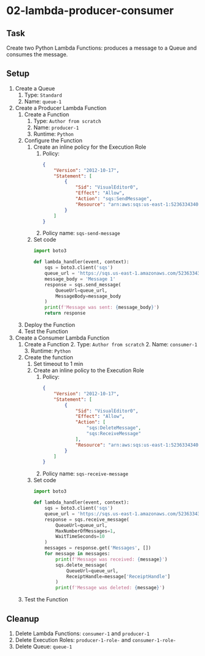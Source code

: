 # 02-lambda-producer-consumer

## Task

Create two Python Lambda Functions: produces a message to a Queue and consumes the message.

## Setup

1. Create a Queue
    1. Type: `Standard`
    2. Name: `queue-1`
2. Create a Producer Lambda Function
    1. Create a Function
        1. Type: `Author from scratch`
        2. Name: `producer-1`
        3. Runtime: `Python`
    2. Configure the Function
        1. Create an inline policy for the Execution Role
            1. Policy:
               ```json
               {
                   "Version": "2012-10-17",
                   "Statement": [
                       {
                           "Sid": "VisualEditor0",
                           "Effect": "Allow",
                           "Action": "sqs:SendMessage",
                           "Resource": "arn:aws:sqs:us-east-1:523633434047:queue-1"
                       }
                   ]
               }
               ```
            2. Policy name: `sqs-send-message`
        2. Set code
           ```python
           import boto3
   
           def lambda_handler(event, context):
               sqs = boto3.client('sqs')
               queue_url = 'https://sqs.us-east-1.amazonaws.com/523633434047/queue-1'
               message_body = 'Message 1'
               response = sqs.send_message(
                   QueueUrl=queue_url,
                   MessageBody=message_body
               )
               print(f'Message was sent: {message_body}')
               return response
           ```
    3. Deploy the Function
    4. Test the Function
3. Create a Consumer Lambda Function
    1. Create a Function
        2. Type: `Author from scratch`
        2. Name: `consumer-1`
        3. Runtime: `Python`
    2. Create the function
        1. Set timeout to 1 min
        2. Create an inline policy to the Execution Role
            1. Policy:
               ```json
               {
                   "Version": "2012-10-17",
                   "Statement": [
                       {
                           "Sid": "VisualEditor0",
                           "Effect": "Allow",
                           "Action": [
                               "sqs:DeleteMessage",
                               "sqs:ReceiveMessage"
                           ],
                           "Resource": "arn:aws:sqs:us-east-1:523633434047:queue-1"
                       }
                   ]
               }
               ```
            2. Policy name: `sqs-receive-message`
        3. Set code
           ```python
           import boto3
   
           def lambda_handler(event, context):
               sqs = boto3.client('sqs')
               queue_url = 'https://sqs.us-east-1.amazonaws.com/523633434047/queue-1'
               response = sqs.receive_message(
                   QueueUrl=queue_url,
                   MaxNumberOfMessages=1,
                   WaitTimeSeconds=10
               )
               messages = response.get('Messages', [])
               for message in messages:
                   print(f'Message was received: {message}')
                   sqs.delete_message(
                       QueueUrl=queue_url,
                       ReceiptHandle=message['ReceiptHandle']
                   )
                   print(f'Message was deleted: {message}')
           ```
    3. Test the Function

## Cleanup

1. Delete Lambda Functions: `consumer-1` and `producer-1`
2. Delete Execution Roles: `producer-1-role-` and `consumer-1-role-`
3. Delete Queue: `queue-1`

